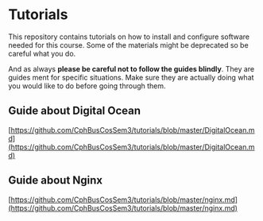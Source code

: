 # Tutorials

This repository contains tutorials on how to install and configure software needed for this course.
Some of the materials might be deprecated so be careful what you do.

And as always **please be careful not to follow the guides blindly**. They are guides ment for specific
situations. Make sure they are actually doing what you would like to do before going through them.

## Guide about Digital Ocean
[https://github.com/CphBusCosSem3/tutorials/blob/master/DigitalOcean.md](https://github.com/CphBusCosSem3/tutorials/blob/master/DigitalOcean.md)

## Guide about Nginx
[https://github.com/CphBusCosSem3/tutorials/blob/master/nginx.md](https://github.com/CphBusCosSem3/tutorials/blob/master/nginx.md)
